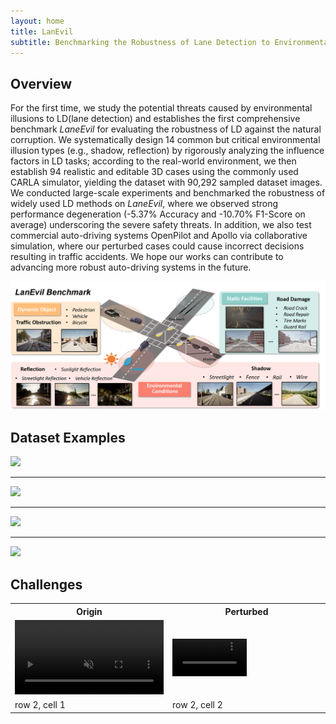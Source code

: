 ```yaml
---
layout: home
title: LanEvil
subtitle: Benchmarking the Robustness of Lane Detection to Environmental Illusions
---
```


## Overview  

For the first time, we study the potential threats caused by environmental illusions to LD(lane detection) and establishes the first comprehensive benchmark *LaneEvil* for evaluating the robustness of LD against the natural corruption. We systematically design 14 common but critical environmental illusion types (e.g., shadow, reflection) by rigorously analyzing the influence factors in LD tasks; according to the real-world environment, we then establish 94 realistic and editable 3D cases using the commonly used CARLA simulator, yielding the dataset with 90,292 sampled dataset images. We conducted large-scale experiments and benchmarked the robustness of widely used LD methods on *LaneEvil*, where we observed strong performance degeneration (-5.37% Accuracy and -10.70% F1-Score on average) underscoring the severe safety threats. In addition, we also test commercial auto-driving systems OpenPilot and Apollo via collaborative simulation, where our perturbed cases could cause incorrect decisions resulting in traffic accidents. We hope our works can contribute to advancing more robust auto-driving systems in the future.

<!--<object data="/assets/img/framework_v2.pdf" type="application/pdf" > 
    <embed src="/assets/img/framework_v2.pdf"> 
    </embed> 
</object> -->

![](/assets/img/framework.png)

## Dataset Examples

![](/assets/img/RoadDamage.png)

---

![](/assets/img/TrafficObstruction.png)

---

![](/assets/img/Shadow.png)

---

![](/assets/img/Reflection.png)

## Challenges
<div>
<table border="0" style="max-width:100%;">
    <col align="center" width="50%">
    <col align="center"  width="50%">
    <tr>
        <th>Origin</th>
        <th>Perturbed</th>
    </tr>
    <tr>
        <td>
            <video controls autoplay loop muted width="100%">
                <source src="./assets/mp4s/Shadow/Rails/StraightAhead_Aside03_1_origin.mp4" type="video/mp4"> 
            </video>
        </td>
        <td>
            <video controls autoplay loop muted width="50%">
                <source src="./assets/mp4s/Shadow/Rails/StraightAhead_Aside03_1_alt38azm280.mp4" type="video/mp4">
            </video> 
        </td>
    </tr>
    <tr>
        <td>row 2, cell 1</td>
        <td>row 2, cell 2</td>
    </tr>
</table>
</div>
